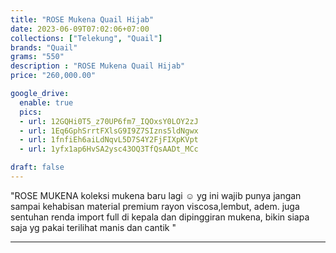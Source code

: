 ```yaml
---
title: "ROSE Mukena Quail Hijab"
date: 2023-06-09T07:02:06+07:00
collections: ["Telekung", "Quail"]
brands: "Quail"
grams: "550"
description : "ROSE Mukena Quail Hijab"
price: "260,000.00"

google_drive:
  enable: true
  pics:
  - url: 12GQHi0T5_z70UP6fm7_IQOxsY0LOY2zJ
  - url: 1Eq6GphSrrtFXlsG9I9Z7SIzns5ldNgwx
  - url: 1fnfiEh6aiLdNqvL5D7S4Y2FjFIXpKVpt
  - url: 1yfx1ap6HvSA2ysc43OQ3TfQsAADt_MCc

draft: false
---
```


"ROSE MUKENA 
koleksi mukena baru lagi ☺️ yg ini wajib punya jangan sampai kehabisan 
material premium rayon viscosa,lembut, adem. juga sentuhan renda import  full di kepala dan dipinggiran mukena, bikin siapa saja yg pakai terilihat manis dan cantik "

---    
  
